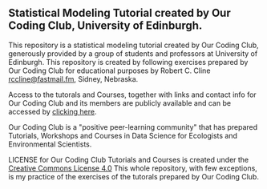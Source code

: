 ## Statistical Modeling Tutorial created by Our Coding Club, University of Edinburgh.  

This repository is a statistical modeling tutorial created by Our Coding Club, generously provided by a group of students and professors at University of Edinburgh.  This repository is created by following exercises prepared by Our Coding Club for educational purposes by Robert C. Cline rccline@fastmail.fm, Sidney, Nebraska.   

Access to the tutorals and Courses, together with links and contact info for Our Coding Club and its members are publicly available and can be accessed by [clicking here](https://ourcodingclub.github.io/).

Our Coding Club is a "positive peer-learning community" that has prepared Tutorials, Workshops and Courses in Data Science for Ecologists and Environmental Scientists. 

LICENSE for Our Coding Club Tutorials and Courses is created under the [Creative Commons License 4.0](https://creativecommons.org/licenses/by-sa/4.0/) 
This whole repository, with few exceptions, is my practice of the exercises of the tutorals prepared by Our Coding Club.    


